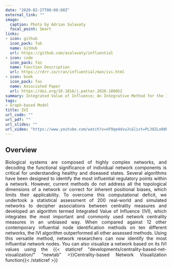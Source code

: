 ```yaml
---
date: "2020-02-27T00:00:00Z"
external_link: ""
image:
  caption: Photo by Adrian Salavaty
  focal_point: Smart
links:
- icon: github
  icon_pack: fab
  name: GitHub
  url: https://github.com/asalavaty/influential
- icon: code
  icon_pack: fas
  name: Function Description 
  url: https://rdrr.io/cran/influential/man/ivi.html
- icon: book
  icon_pack: fas
  name: Associated Paper 
  url: https://doi.org/10.1016/j.patter.2020.100052
summary: Integrated Value of Influence; An Integrative Method for the Identification of the Most Influential Nodes within Networks.
tags:
- Graph-based Model
title: IVI
url_code: ""
url_pdf: ""
url_slides: ""
url_video: "https://www.youtube.com/watch?v=nF9qe4dvuJc&list=PL38ZLo00h-YHu2SbnQ-lfh4iaIsMQ99Qj&index=4&t=9s"
---
```


## Overview

<div style="text-align: justify">
Biological systems are composed of highly complex networks, and decoding the functional significance of individual network components is critical for understanding healthy and diseased states. Several algorithms have been designed to identify the most influential regulatory points within a network. However, current methods do not address all the topological dimensions of a network or correct for inherent positional biases, which limits their applicability. To overcome this computational deficit, we undertook a statistical assessment of 200 real-world and simulated networks to decipher associations between centrality measures and developed an algorithm termed Integrated Value of Influence (IVI), which integrates the most important and commonly used network centrality measures in an unbiased way. When compared against 12 other contemporary influential node identification methods on ten different networks, the IVI algorithm outperformed all other assessed methods. Using this versatile method, network researchers can now identify the most influential network nodes. You can also visualize a network based on its IVI values using the {{< staticref "developments/centrality-based-net-visualization/" "newtab" >}}Centrality-based Network Visualization function{{< /staticref >}}
</div>
